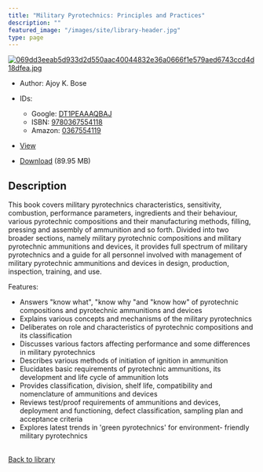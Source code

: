 ```yaml
---
title: "Military Pyrotechnics: Principles and Practices"
description: ""
featured_image: "/images/site/library-header.jpg"
type: page
---
```


<a href="" target="_blank">![069dd3eeab5d933d2d550aac40044832e36a0666f1e579aed6743ccd4d18dfea.jpg](/images/library/069dd3eeab5d933d2d550aac40044832e36a0666f1e579aed6743ccd4d18dfea.jpg)</a>
* Author: Ajoy K. Bose
* IDs:
  * Google: <a href="https://books.google.com/books?id=DT1PEAAAQBAJ" target="_blank">DT1PEAAAQBAJ</a>
  * ISBN: <a href="https://www.worldcat.org/isbn/9780367554118" target="_blank">9780367554118</a>
  * Amazon: <a href="https://www.amazon.com/dp/0367554119" target="_blank">0367554119</a>
* <a href="" target="_blank">View</a>

* [Download]() (89.95 MB)

## Description<div>
<p>This book covers military pyrotechnics characteristics, sensitivity, combustion, performance parameters, ingredients and their behaviour, various pyrotechnic compositions and their manufacturing methods, filling, pressing and assembly of ammunition and so forth. Divided into two broader sections, namely military pyrotechnic compositions and military pyrotechnic ammunitions and devices, it provides full spectrum of military pyrotechnics and a guide for all personnel involved with management of military pyrotechnic ammunitions and devices in design, production, inspection, training, and use.</p>
<p>Features:</p>
<ul><li>Answers "know what", "know why "and "know how" of pyrotechnic compositions and pyrotechnic ammunitions and devices</li>
<li>Explains various concepts and mechanisms of the military pyrotechnics</li>
<li>Deliberates on role and characteristics of pyrotechnic compositions and its classification</li>
<li>Discusses various factors affecting performance and some differences in military pyrotechnics</li>
<li>Describes various methods of initiation of ignition in ammunition</li>
<li>Elucidates basic requirements of pyrotechnic ammunitions, its development and life cycle of ammunition lots</li>
<li>Provides classification, division, shelf life, compatibility and nomenclature of ammunitions and devices</li>
<li>Reviews test/proof requirements of ammunitions and devices, deployment and functioning, defect classification, sampling plan and acceptance criteria</li>
<li>Explores latest trends in 'green pyrotechnics' for environment- friendly military pyrotechnics</li></ul></div>

<br />[Back to library](/library/)
